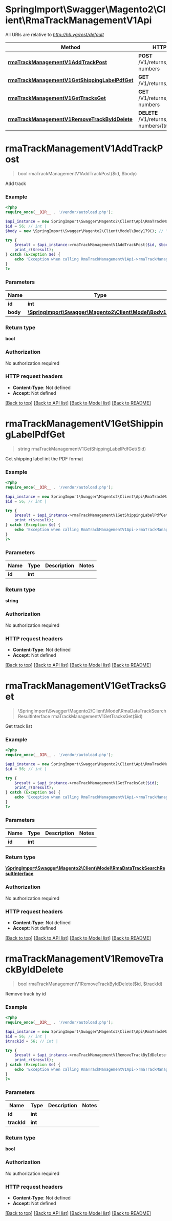 # SpringImport\Swagger\Magento2\Client\RmaTrackManagementV1Api

All URIs are relative to *http://hb.vg/rest/default*

Method | HTTP request | Description
------------- | ------------- | -------------
[**rmaTrackManagementV1AddTrackPost**](RmaTrackManagementV1Api.md#rmaTrackManagementV1AddTrackPost) | **POST** /V1/returns/{id}/tracking-numbers | 
[**rmaTrackManagementV1GetShippingLabelPdfGet**](RmaTrackManagementV1Api.md#rmaTrackManagementV1GetShippingLabelPdfGet) | **GET** /V1/returns/{id}/labels | 
[**rmaTrackManagementV1GetTracksGet**](RmaTrackManagementV1Api.md#rmaTrackManagementV1GetTracksGet) | **GET** /V1/returns/{id}/tracking-numbers | 
[**rmaTrackManagementV1RemoveTrackByIdDelete**](RmaTrackManagementV1Api.md#rmaTrackManagementV1RemoveTrackByIdDelete) | **DELETE** /V1/returns/{id}/tracking-numbers/{trackId} | 


# **rmaTrackManagementV1AddTrackPost**
> bool rmaTrackManagementV1AddTrackPost($id, $body)



Add track

### Example
```php
<?php
require_once(__DIR__ . '/vendor/autoload.php');

$api_instance = new SpringImport\Swagger\Magento2\Client\Api\RmaTrackManagementV1Api();
$id = 56; // int | 
$body = new \SpringImport\Swagger\Magento2\Client\Model\Body179(); // \SpringImport\Swagger\Magento2\Client\Model\Body179 | 

try {
    $result = $api_instance->rmaTrackManagementV1AddTrackPost($id, $body);
    print_r($result);
} catch (Exception $e) {
    echo 'Exception when calling RmaTrackManagementV1Api->rmaTrackManagementV1AddTrackPost: ', $e->getMessage(), PHP_EOL;
}
?>
```

### Parameters

Name | Type | Description  | Notes
------------- | ------------- | ------------- | -------------
 **id** | **int**|  |
 **body** | [**\SpringImport\Swagger\Magento2\Client\Model\Body179**](../Model/\SpringImport\Swagger\Magento2\Client\Model\Body179.md)|  | [optional]

### Return type

**bool**

### Authorization

No authorization required

### HTTP request headers

 - **Content-Type**: Not defined
 - **Accept**: Not defined

[[Back to top]](#) [[Back to API list]](../../README.md#documentation-for-api-endpoints) [[Back to Model list]](../../README.md#documentation-for-models) [[Back to README]](../../README.md)

# **rmaTrackManagementV1GetShippingLabelPdfGet**
> string rmaTrackManagementV1GetShippingLabelPdfGet($id)



Get shipping label int the PDF format

### Example
```php
<?php
require_once(__DIR__ . '/vendor/autoload.php');

$api_instance = new SpringImport\Swagger\Magento2\Client\Api\RmaTrackManagementV1Api();
$id = 56; // int | 

try {
    $result = $api_instance->rmaTrackManagementV1GetShippingLabelPdfGet($id);
    print_r($result);
} catch (Exception $e) {
    echo 'Exception when calling RmaTrackManagementV1Api->rmaTrackManagementV1GetShippingLabelPdfGet: ', $e->getMessage(), PHP_EOL;
}
?>
```

### Parameters

Name | Type | Description  | Notes
------------- | ------------- | ------------- | -------------
 **id** | **int**|  |

### Return type

**string**

### Authorization

No authorization required

### HTTP request headers

 - **Content-Type**: Not defined
 - **Accept**: Not defined

[[Back to top]](#) [[Back to API list]](../../README.md#documentation-for-api-endpoints) [[Back to Model list]](../../README.md#documentation-for-models) [[Back to README]](../../README.md)

# **rmaTrackManagementV1GetTracksGet**
> \SpringImport\Swagger\Magento2\Client\Model\RmaDataTrackSearchResultInterface rmaTrackManagementV1GetTracksGet($id)



Get track list

### Example
```php
<?php
require_once(__DIR__ . '/vendor/autoload.php');

$api_instance = new SpringImport\Swagger\Magento2\Client\Api\RmaTrackManagementV1Api();
$id = 56; // int | 

try {
    $result = $api_instance->rmaTrackManagementV1GetTracksGet($id);
    print_r($result);
} catch (Exception $e) {
    echo 'Exception when calling RmaTrackManagementV1Api->rmaTrackManagementV1GetTracksGet: ', $e->getMessage(), PHP_EOL;
}
?>
```

### Parameters

Name | Type | Description  | Notes
------------- | ------------- | ------------- | -------------
 **id** | **int**|  |

### Return type

[**\SpringImport\Swagger\Magento2\Client\Model\RmaDataTrackSearchResultInterface**](../Model/RmaDataTrackSearchResultInterface.md)

### Authorization

No authorization required

### HTTP request headers

 - **Content-Type**: Not defined
 - **Accept**: Not defined

[[Back to top]](#) [[Back to API list]](../../README.md#documentation-for-api-endpoints) [[Back to Model list]](../../README.md#documentation-for-models) [[Back to README]](../../README.md)

# **rmaTrackManagementV1RemoveTrackByIdDelete**
> bool rmaTrackManagementV1RemoveTrackByIdDelete($id, $trackId)



Remove track by id

### Example
```php
<?php
require_once(__DIR__ . '/vendor/autoload.php');

$api_instance = new SpringImport\Swagger\Magento2\Client\Api\RmaTrackManagementV1Api();
$id = 56; // int | 
$trackId = 56; // int | 

try {
    $result = $api_instance->rmaTrackManagementV1RemoveTrackByIdDelete($id, $trackId);
    print_r($result);
} catch (Exception $e) {
    echo 'Exception when calling RmaTrackManagementV1Api->rmaTrackManagementV1RemoveTrackByIdDelete: ', $e->getMessage(), PHP_EOL;
}
?>
```

### Parameters

Name | Type | Description  | Notes
------------- | ------------- | ------------- | -------------
 **id** | **int**|  |
 **trackId** | **int**|  |

### Return type

**bool**

### Authorization

No authorization required

### HTTP request headers

 - **Content-Type**: Not defined
 - **Accept**: Not defined

[[Back to top]](#) [[Back to API list]](../../README.md#documentation-for-api-endpoints) [[Back to Model list]](../../README.md#documentation-for-models) [[Back to README]](../../README.md)

